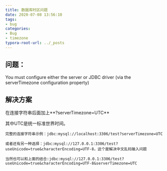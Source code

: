 ```yaml
---
title: 数据库时区问题
date: 2020-07-08 13:56:10
tags: 
- bug
categories: 
- Bug
- timezone
typora-root-url: ../_posts
---
```


## 问题：

You must configure either the server or JDBC driver (via the serverTimezone configuration property)

## 解决方案

在连接字符串后面加上**?serverTimezone=UTC**

其中UTC是统一标准世界时间。

```
完整的连接字符串示例：jdbc:mysql://localhost:3306/test?serverTimezone=UTC

或者还有另一种选择：jdbc:mysql://127.0.0.1:3306/test?useUnicode=true&characterEncoding=UTF-8，这个是解决中文乱码输入问题

当然也可以和上面的结合:jdbc:mysql://127.0.0.1:3306/test?useUnicode=true&characterEncoding=UTF-8&serverTimezone=UTC
```



